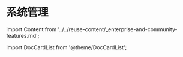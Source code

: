 # 系统管理

import Content from '../../reuse-content/_enterprise-and-community-features.md';

<Content />

import DocCardList from '@theme/DocCardList';

<DocCardList />